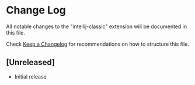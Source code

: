 # Change Log

All notable changes to the "intellij-classic" extension will be documented in this file.

Check [Keep a Changelog](http://keepachangelog.com/) for recommendations on how to structure this file.

## [Unreleased]

- Initial release
